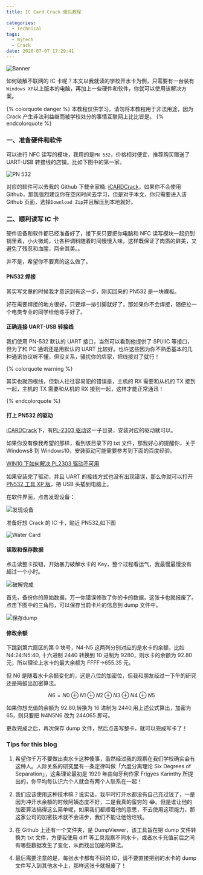 ```yaml
---
title: IC Card Crack 傻瓜教程

categories:
  - Technical
tags:
  - Njtech
  - Crack
date: 2020-07-07 17:29:41
---
```


![Banner](http://leiblog.wang/static/image/2020/7/u9ZKM2.jpg)

如何破解不联网的 IC 卡呢？本文以我就读的学校开水卡为例，只需要有一台装有`Windows XP`以上版本的电脑，再加上一些硬件和软件，你就可以使用该解决方案。

{% colorquote danger %}
本教程仅供学习，请勿将本教程用于非法用途，因为 Crack 产生非法利益继而被学校处分的事情互联网上比比皆是。
{% endcolorquote %}

<!-- more -->

### 一、准备硬件和软件

可以进行 NFC 读写的模块，我用的是`PN 532`，价格相对便宜，推荐购买赠送了 UART-USB 转接线的店铺，比如下图中的第一家。

![PN 532](http://leiblog.wang/static/image/2020/7/6a8Lum.png)

对应的软件可以去我的 Github 下载全家桶: [iCARDCrack](https://github.com/LeiWang1999/iCARDCrack)，如果你不会使用 Github，那我强烈建议你在空闲时间去学习，但是对于本文，你只需要进入该 Github 页面，选择`Download Zip`并且解压到本地就好。

### 二、顺利读写 IC 卡

硬件设备和软件都已经准备好了，接下来只要把你电脑和 NFC 读写模块一起扔到锅里煮，小火微炖，让各种调料随着时间慢慢入味，这样既保证了肉质的鲜美，又避免了残忍和血腥，两全其美。。

并不是，希望你不要真的这么做了。

#### PN532 焊接

其实写文章的时候我才意识到有这一步，刚买回来的 PN532 是一块裸板。

好在需要焊接的地方很好，只要焊一排引脚就好了，那如果你不会焊接，随便拉一个电类专业的同学给他练手好了。

#### 正确连接 UART-USB 转接线

我们使用 PN-532 默认的 UART 接口，当然可以看到他提供了 SPI/IIC 等接口，但为了和 PC 通讯还是用默认的 UART 比较好。也许这些因为你不熟悉基本的几种通讯协议听不懂，但没关系，骚扰你的店家，把线接对了就行！

{% colorquote warning %}

其实也就四根线，但新人往往容易犯的错误是，主机的 RX 需要和从机的 TX 接到一起，主机的 TX 需要和从机的 RX 接到一起，这样才能正常通讯！

{% endcolorquote %}

#### 打上 PN532 的驱动

[iCARDCrack](https://github.com/LeiWang1999/iCARDCrack)下，有[PL-2303 驱动](https://github.com/LeiWang1999/iCARDCrack/tree/master/PL-2303驱动)这一子目录，安装对应的驱动就可以。

如果你没有像我希望的那样，看到该目录下的 txt 文件，那我好心的提醒你，关于 Windows8 到 Windows10，安装驱动可能需要参考到下面的百度经验。

[WIN10 下如何解决 PL2303 驱动不可用](https://jingyan.baidu.com/article/c85b7a646f1db5003bac95be.html)

如果安装完了驱动，并且 UART 的接线方式也没有出现错误，那么你就可以打开[PN532 工具 XP 版](https://github.com/LeiWang1999/iCARDCrack/tree/master/PN532工具XP版)，把 USB 头插到电脑上。

在软件界面，点击发现设备：

![发现设备](http://leiblog.wang/static/image/2020/7/发现设备.png)

准备好想 Crack 的 IC 卡，贴近 PN532,如下图

![Water Card](http://leiblog.wang/static/image/2020/7/hg2Doq.png)

#### 读取和保存数据

点击读整卡按钮，开始暴力破解水卡的 Key，整个过程看运气，我最慢最慢没有超过一个小时。

![破解完成](http://leiblog.wang/static/image/2020/7/破解完成.png)

首先，备份你的原始数据，万一你错误修改了你的卡的数据，这张卡也就报废了。点击下图中的三角形，可以保存当前卡片的信息到 dump 文件中。

![保存dump](http://leiblog.wang/static/image/2020/7/保存dump文件.png)

#### 修改余额

下跳到第六扇区的第 0 块号，N4-N5 这两列分别对应的是水卡的余额，比如 N4:24:N5:40, 十六进制 2440 转换到 10 进制为 9280，则水卡的余额为 92.80 元，所以理论上水卡的最大余额为 FFFF->655.35 元。

但 N6 是随着水卡余额变化的，这是八位的加密位，但我和朋友经过一下午的研究还是捣鼓出加密算法。

$$
N6 = N0 \oplus N1 \oplus N2 \oplus N3 \oplus N4 \oplus N5
$$

如果你想充值的余额为 92.80,转换为 16 进制为 2440,用上述公式算出，加密为 65，则只要把 N4N5N6 改为 244065 即可。

更改完成之后，再次保存 dump 文件，然后点击写整卡，就可以完成写卡了！

### Tips for this blog

1. 希望你千万不要做出卖水卡这种傻事，虽然经过我的观察在我们学校确实会有这种人。人际关系的研究里有一条定律叫做「六度分离理论 Six Degrees of Separation」，这条理论最初是 1929 年由匈牙利作家 Frigyes Karinthy 所提出的，你平均每认识六个人就会有两个人联系在一起！
2. 我们应该使用这种技术嘛？说实话，我平时打开水都没有自己充过钱了，一是因为冲开水余额的时候阿姨态度不好，二是我真的蛮穷的 😂。但是谁让他的加密算法搞得这么简单呢，如果我们都顺着他的意思，不去使用这项能力，那这家公司的加密技术就不会进步，我们不能让他恰烂钱。

3. 在 Github 上还有一个文件夹，是 DumpViewer，该工具旨在把 dump 文件转换为 txt 文件，方便我使用 diff 等工具观察不同水卡，或者水卡充值前后之间有哪些数据发生了变化，从而找出加密的算法。

4. 最后需要注意的是，每张水卡都有不同的 ID，请不要直接把别的水卡的 dump 文件写入到其他水卡上，那样这张卡就报废了！
